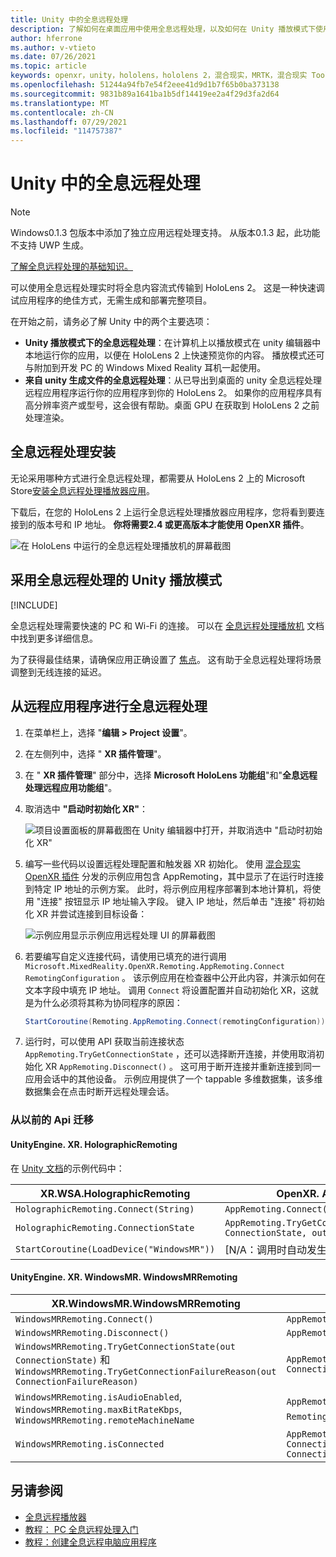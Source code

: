 ```yaml
---
title: Unity 中的全息远程处理
description: 了解如何在桌面应用中使用全息远程处理，以及如何在 Unity 播放模式下使用 OpenXR。
author: hferrone
ms.author: v-vtieto
ms.date: 07/26/2021
ms.topic: article
keywords: openxr，unity，hololens，hololens 2，混合现实，MRTK，混合现实 Toolkit，增加的现实，虚拟现实，混合现实耳机，学习，教程，入门，全息远程处理，桌面
ms.openlocfilehash: 51244a94fb7e54f2eee41d9d1b7f65b0ba373138
ms.sourcegitcommit: 9831b89a1641ba1b5df14419ee2a4f29d3fa2d64
ms.translationtype: MT
ms.contentlocale: zh-CN
ms.lasthandoff: 07/29/2021
ms.locfileid: "114757387"
---
```

# <a name="holographic-remoting-in-unity"></a>Unity 中的全息远程处理

> [!NOTE]
> Windows0.1.3 包版本中添加了独立应用远程处理支持。
> 从版本0.1.3 起，此功能不支持 UWP 生成。

[了解全息远程处理的基础知识。](../platform-capabilities-and-apis/holographic-remoting-overview.md)

可以使用全息远程处理实时将全息内容流式传输到 HoloLens 2。 这是一种快速调试应用程序的绝佳方式，无需生成和部署完整项目。 

在开始之前，请务必了解 Unity 中的两个主要选项：
* **Unity 播放模式下的全息远程处理**：在计算机上以播放模式在 unity 编辑器中本地运行你的应用，以便在 HoloLens 2 上快速预览你的内容。 播放模式还可与附加到开发 PC 的 Windows Mixed Reality 耳机一起使用。
* **来自 unity 生成文件的全息远程处理**：从已导出到桌面的 unity 全息远程处理远程应用程序运行你的应用程序到你的 HoloLens 2。 如果你的应用程序具有高分辨率资产或型号，这会很有帮助。桌面 GPU 在获取到 HoloLens 2 之前处理渲染。

## <a name="holographic-remoting-setup"></a>全息远程处理安装

无论采用哪种方式进行全息远程处理，都需要从 HoloLens 2 上的 Microsoft Store[安装全息远程处理播放器应用](https://www.microsoft.com/store/productId/9NBLGGH4SV40)。

下载后，在您的 HoloLens 2 上运行全息远程处理播放器应用程序，您将看到要连接到的版本号和 IP 地址。 **你将需要2.4 或更高版本才能使用 OpenXR 插件**。

![在 HoloLens 中运行的全息远程处理播放机的屏幕截图](images/openxr-features-img-01.png)

## <a name="unity-play-mode-with-holographic-remoting"></a>采用全息远程处理的 Unity 播放模式

[!INCLUDE[](includes/unity-play-mode.md)]

全息远程处理需要快速的 PC 和 Wi-Fi 的连接。 可以在 [全息远程处理播放机](../platform-capabilities-and-apis/holographic-remoting-player.md) 文档中找到更多详细信息。

为了获得最佳结果，请确保应用正确设置了 [焦点](focus-point-in-unity.md)。 这有助于全息远程处理将场景调整到无线连接的延迟。

## <a name="holographic-remoting-from-a-remote-application"></a>从远程应用程序进行全息远程处理

1. 在菜单栏上，选择 "**编辑 > Project 设置**"。
1. 在左侧列中，选择 " **XR 插件管理**"。
1. 在 " **XR 插件管理**" 部分中，选择 **Microsoft HoloLens 功能组**"和"**全息远程处理远程应用功能组**"。
1. 取消选中 **"启动时初始化 XR"**：

    ![项目设置面板的屏幕截图在 Unity 编辑器中打开，并取消选中 "启动时初始化 XR"](images/001-openxr-features.png)

1. 编写一些代码以设置远程处理配置和触发器 XR 初始化。 使用 [混合现实 OpenXR 插件](./xr-project-setup.md#unity-sample-projects-for-openxr-and-hololens-2) 分发的示例应用包含 AppRemoting，其中显示了在运行时连接到特定 IP 地址的示例方案。 此时，将示例应用程序部署到本地计算机，将使用 "连接" 按钮显示 IP 地址输入字段。 键入 IP 地址，然后单击 "连接" 将初始化 XR 并尝试连接到目标设备：

    ![示例应用显示示例应用远程处理 UI 的屏幕截图](images/openxr-sample-app-remoting.png)

1. 若要编写自定义连接代码，请使用已填充的进行调用 `Microsoft.MixedReality.OpenXR.Remoting.AppRemoting.Connect` `RemotingConfiguration` 。 该示例应用在检查器中公开此内容，并演示如何在文本字段中填充 IP 地址。 调用 `Connect` 将设置配置并自动初始化 XR，这就是为什么必须将其称为协同程序的原因：

    ``` cs
    StartCoroutine(Remoting.AppRemoting.Connect(remotingConfiguration));
    ```

1. 运行时，可以使用 API 获取当前连接状态 `AppRemoting.TryGetConnectionState` ，还可以选择断开连接，并使用取消初始化 XR `AppRemoting.Disconnect()` 。 这可用于断开连接并重新连接到同一应用会话中的其他设备。 示例应用提供了一个 tappable 多维数据集，该多维数据集会在点击时断开远程处理会话。

### <a name="migration-from-previous-apis"></a>从以前的 Api 迁移

#### <a name="unityenginexrwsaholographicremoting"></a>UnityEngine. XR. HolographicRemoting

在 [Unity 文档](https://docs.unity3d.com/2018.4/Documentation/ScriptReference/XR.WSA.HolographicRemoting.html)的示例代码中：

| XR.WSA.HolographicRemoting | OpenXR. AppRemoting |
| ---- | ---- |
| `HolographicRemoting.Connect(String)` | `AppRemoting.Connect(RemotingConfiguration)` |
| `HolographicRemoting.ConnectionState` | `AppRemoting.TryGetConnectionState(out ConnectionState, out DisconnectReason)`|
| `StartCoroutine(LoadDevice("WindowsMR"))`| [N/A：调用时自动发生 `AppRemoting.Connect` ]  |

#### <a name="unityenginexrwindowsmrwindowsmrremoting"></a>UnityEngine. XR. WindowsMR. WindowsMRRemoting

| XR.WindowsMR.WindowsMRRemoting | OpenXR. AppRemoting |
| ---- | ---- |
| `WindowsMRRemoting.Connect()` | `AppRemoting.Connect(RemotingConfiguration)` |
| `WindowsMRRemoting.Disconnect()` | `AppRemoting.Disconnect()` |
| `WindowsMRRemoting.TryGetConnectionState(out ConnectionState)` 和 `WindowsMRRemoting.TryGetConnectionFailureReason(out ConnectionFailureReason)`| `AppRemoting.TryGetConnectionState(out ConnectionState, out DisconnectReason)`|
| `WindowsMRRemoting.isAudioEnabled`, `WindowsMRRemoting.maxBitRateKbps`, `WindowsMRRemoting.remoteMachineName` | `AppRemoting.Connect`通过 `RemotingConfiguration` 结构传入 |
| `WindowsMRRemoting.isConnected` | `AppRemoting.TryGetConnectionState(out ConnectionState state, out _) && state == ConnectionState.Connected`

## <a name="see-also"></a>另请参阅

* [全息远程播放器](../platform-capabilities-and-apis/holographic-remoting-player.md)
* [教程： PC 全息远程处理入门](../unity/tutorials/mr-learning-pc-holographic-remoting-01.md)
* [教程：创建全息远程电脑应用程序](../unity/tutorials/mr-learning-pc-holographic-remoting-02.md)
